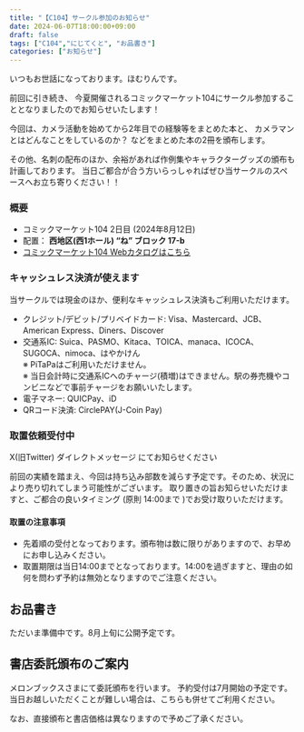 ```yaml
---
title: "【C104】サークル参加のお知らせ"
date: 2024-06-07T18:00:00+09:00
draft: false
tags: ["C104","にじてくと", "お品書き"]
categories: ["お知らせ"]
---
```


いつもお世話になっております。ほむりんです。

前回に引き続き、
今夏開催されるコミックマーケット104にサークル参加することとなりましたのでお知らせいたします！

今回は、カメラ活動を始めてから2年目での経験等をまとめた本と、
カメラマンとはどんなことをしているのか？ などをまとめた本の2冊を頒布します。

その他、名刺の配布のほか、余裕があれば作例集やキャラクターグッズの頒布も計画しております。
当日ご都合が合う方いらっしゃればぜひ当サークルのスペースへお立ち寄りください！！

### 概要

- コミックマーケット104 2日目 (2024年8月12日)
- 配置： **西地区(西1ホール) “ね” ブロック 17-b**
- [コミックマーケット104 Webカタログはこちら](https://webcatalog.circle.ms/Perma/Circle/10448152/)

### キャッシュレス決済が使えます

当サークルでは現金のほか、便利なキャッシュレス決済もご利用いただけます。

- クレジット/デビット/プリベイドカード: Visa、Mastercard、JCB、American Express、Diners、Discover
- 交通系IC: Suica、PASMO、Kitaca、TOICA、manaca、ICOCA、SUGOCA、nimoca、はやかけん  
※ PiTaPaはご利用いただけません。   
※ 当日会計時に交通系ICへのチャージ(積増)はできません。駅の券売機やコンビニなどで事前チャージをお願いいたします。
- 電子マネー: QUICPay、iD
- QRコード決済: CirclePAY(J-Coin Pay) 

### 取置依頼受付中

X(旧Twitter) ダイレクトメッセージ にてお知らせください

前回の実績を踏まえ、今回は持ち込み部数を減らす予定です。そのため、状況により売り切れてしまう可能性がございます。
取り置きの旨お知らせいただけますと、ご都合の良いタイミング (原則 14:00まで )でお受け取りいただけます。

#### 取置の注意事項

- 先着順の受付となっております。頒布物は数に限りがありますので、お早めにお申し込みください。
- 取置期限は当日14:00までとなっております。14:00を過ぎますと、理由の如何を問わず予約は無効となりますのでご注意ください。

## お品書き

ただいま準備中です。8月上旬に公開予定です。

## 書店委託頒布のご案内

メロンブックスさまにて委託頒布を行います。 予約受付は7月開始の予定です。 
当日お越しいただくことが難しい場合は、こちらも併せてご利用ください。 

なお、直接頒布と書店価格は異なりますので予めご了承ください。